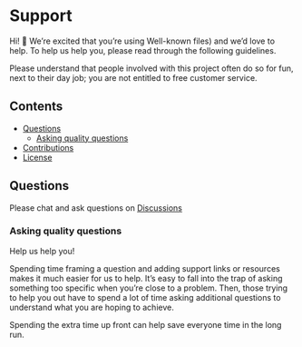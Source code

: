 # Support

Hi! 👋
We’re excited that you’re using Well-known files) and we’d love to
help. To help us help you, please read through the following guidelines.

Please understand that people involved with this project often do so for fun,
next to their day job; you are not entitled to free customer service.

## Contents

* [Questions](#questions)
    * [Asking quality questions](#asking-quality-questions)
* [Contributions](#contributions)
* [License](#license)

## Questions

Please chat and ask questions on [Discussions](https://github.com/DannyvdSluijs/well-known-files/discussions)

### Asking quality questions

Help us help you!

Spending time framing a question and adding support links or resources makes it
much easier for us to help. It’s easy to fall into the trap of asking something 
too specific when you’re close to a problem. Then, those trying to help you out 
have to spend a lot of time asking additional questions to understand what you 
are hoping to achieve.

Spending the extra time up front can help save everyone time in the long run.
